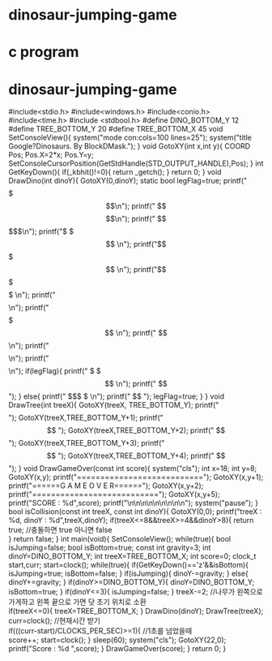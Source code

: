 # dinosaur-jumping-game
# c program
# dinosaur-jumping-game
#include<stdio.h>
#include<windows.h>
#include<conio.h>
#include<time.h>
#include <stdbool.h>
#define DINO_BOTTOM_Y 12
#define TREE_BOTTOM_Y 20
#define TREE_BOTTOM_X 45
void SetConsoleView(){
	system("mode con:cols=100 lines=25");
	system("title Google?Dinosaurs. By BlockDMask.");
}
void GotoXY(int x,int y){
	COORD Pos;
	Pos.X=2*x;
	Pos.Y=y;
	SetConsoleCursorPosition(GetStdHandle(STD_OUTPUT_HANDLE),Pos);
}
int GetKeyDown(){
	if(_kbhit()!=0){
		return _getch();
	}
	return 0;
}
void DrawDino(int dinoY){
	GotoXY(0,dinoY);
	static bool legFlag=true;
	printf("        $$$$$$$\n");
	printf("       $$ $$$$$$\n");
	printf("       $$$$$$$$$\n");
	printf("$      $$$      \n");
	printf("$$     $$$$$$$  \n");
	printf("$$$   $$$$$     \n");
	printf(" $$   $$$$$$$$$$ \n");
	printf(" $$$$$$$$$$$     \n");
	printf("  $$$$$$$$$$  \n");
	printf("    $$$$$$$$   \n");
	printf("     $$  $$    \n");
	if(legFlag){
		printf("   $   $$$   \n");
		printf("   $$          ");
	}
	else{
		printf("   $$$  $     \n");
		printf("        $$      ");
		legFlag=true;
	}
}
void DrawTree(int treeX){
	GotoXY(treeX, TREE_BOTTOM_Y);
	printf("$$$$");
	GotoXY(treeX,TREE_BOTTOM_Y+1);
	printf(" $$ ");
	GotoXY(treeX,TREE_BOTTOM_Y+2);
	printf(" $$ ");
	GotoXY(treeX,TREE_BOTTOM_Y+3);
	printf(" $$ ");
	GotoXY(treeX,TREE_BOTTOM_Y+4);
	printf(" $$ ");
}
void DrawGameOver(const int score){
	system("cls");
	int x=18;
	int y=8;
	GotoXY(x,y);
	printf("===========================");
	GotoXY(x,y+1);
	printf("======G A M E O V E R======");
	GotoXY(x,y+2);
	printf("===========================");
	GotoXY(x,y+5);
	printf("SCORE : %d",score);
	printf("\n\n\n\n\n\n\n\n\n");
	system("pause");
}
bool isCollision(const int treeX, const int dinoY){
	GotoXY(0,0);
	printf("treeX : %d, dinoY : %d",treeX,dinoY);
	if(treeX<=8&&treeX>=4&&dinoY>8){
		return true; //충돌하면 true 아니면 false  
	}
	return false;
}
int main(void){
	SetConsoleView();
	while(true){
	bool isJumping=false;
	bool isBottom=true;
	const int gravity=3;
	int dinoY=DINO_BOTTOM_Y;
    int treeX=TREE_BOTTOM_X;
    int score=0;
	clock_t start,curr;
	start=clock();
    while(true){
    	if(GetKeyDown()=='z'&&isBottom){
    		isJumping=true;
    		isBottom=false;
		}
		if(isJumping){
			dinoY-=gravity;
		}
		else{
			dinoY+=gravity;
		}
		if(dinoY>=DINO_BOTTOM_Y){
			dinoY=DINO_BOTTOM_Y;
			isBottom=true;
		}
		if(dinoY<=3){
			isJumping=false;
		}
		treeX-=2; //나무가 왼쪽으로 가게하고 왼쪽 끝으로 가면 닷 초기 위치로 소환  
		if(treeX<=0){
			treeX=TREE_BOTTOM_X;
		}
		DrawDino(dinoY);
		DrawTree(treeX);
		curr=clock(); //현재시간 받기  
		if(((curr-start)/CLOCKS_PER_SEC)>=1){ //1초를 넘었을때  
			score++;
			start=clock();
		}
		sleep(60);
		system("cls");
		GotoXY(22,0);
		printf("Score : %d ",score);
	}
		DrawGameOver(score);
	}
	return 0;
}
